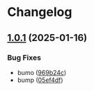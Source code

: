 # Changelog

## [1.0.1](https://github.com/amanibhavam/dotfiles/compare/1.0.0...v1.0.1) (2025-01-16)


### Bug Fixes

* bumo ([969b24c](https://github.com/amanibhavam/dotfiles/commit/969b24cf556e49322e16c38bd0fda3861c2b81ea))
* bump ([05ef4df](https://github.com/amanibhavam/dotfiles/commit/05ef4df4b385e1add7702cef1f74a63feaabac1d))
